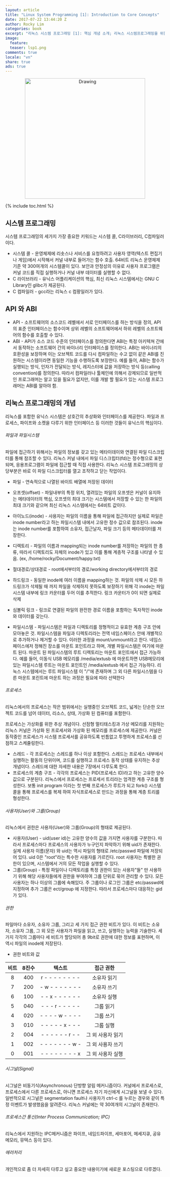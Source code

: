 ```yaml
---
layout: article
title: "Linux System Programming [1]: Introduction to Core Concepts"
date: 2017-07-22 13:44:20 Z
author: Rocky Lim
categories: book
excerpt: "리눅스 시스템 프로그래밍 [1]: 핵심 개념 소개; 리눅스 시스템프로그래밍을 위한 핵심 개념 및 도메인 지식에 관하여"
image:
  feature:
  teaser: lsp1.png
comments: true
locale: "vn"
share: true
ads: true
---
```



<p style="text-align: center;">
	<img src="{{ site.url }}/images/lsp.gif" alt="Drawing" style="width: 380px;"/>
</p>

{% include toc.html %}

## 시스템 프로그래밍
시스템 프로그래밍의 세가지 가장 중요한 키워드는 시스템 콜, C라이브러리, C컴파일러 이다.

* 시스템 콜 - 운영체제에 리솟스나 서비스를 요청하려고 사용자 영역(텍스트 편집기나 게임)에서 시작해서 커널 내부로 들어가는 함수 호출. 64비트 리눅스 운영체제 기준 약 300여개의 시스템콜이 있다. 보안과 안정성의 이유로 사용자 프로그램은 커널 코드를 직접 실행하거나 커널 내부 데이터를 실행할 수 없다.
* C 라이브러리 - 유닉스 어플리케이션의 핵심, 최신 리눅스 시스템에서는 GNU C Library인 glibc가 제공된다.
* C 컴파일러 - gcc라는 리눅스 c 컴팡일러가 있다.

## API 와 ABI
* API - 소프트웨어의 소스코드 레벨에서 서로 인터페이스를 하는 방식을 정의, API의 표준 인터페이스는 함수이며 상위 레벨의 소프트웨어에서 하위 레벨의 소프트웨어의 함수를 호출할 수 있다.
* ABI - API가 소스 코드 수준의 인터페이스를 정의한다면 ABI는 특정 아키텍쳐 간에서 동작하는 소프트웨어 간의 바이너리 인터페이스를 정의한다. ABI는 바이너리의 호환성을 보장하며 이는 오브젝트 코드를 다시 컴파일하는 수고 없이 같은 ABI를 진원하는 시스템이라면 동일한 기능을 수행하도록 보장한다. 예를 들어, ABI는 함수가 실행되는 방식, 인자가 전달되는 방식, 레지스터에 값을 저장하는 방식 등(calling convention)를 정의한다. 따라서 컴파일러나 툴체인에 의해서 강제되므로 일반적인 프로그래머는 알고 있을 필요가 없지만, 이를 개발 할 필요가 있는 시스템 프로그래머는 ABI를 알아야 함.

## 리눅스 프로그래밍의 개념
리눅스를 포함한 유닉스 시스템은 상호간의 추상화와 인터페이스를 제공한다. 파일과 프로세스, 파이프와 소켓을 다루기 위한 인터페이스 등 이러한 것들이 유닉스의 핵심이다.

###### 파일과 파일시스템
파일에 접근하기 위해서는 파일의 정보를 갖고 있는 메타이데이와 연결된 파일 디스크립터를 통해 참조할 수 있다. 리눅스 커널 내에서 파일 디스크립터(fd)는 정수형으로 표현되며, 응용프로그램이 파일에 접근할 때 직접 사용한다. 리눅스 시스템 프로그래밍의 상당부분은 바로 이 파일 디스크립터를 열고 조작하고 닫는 작업이다.

* 파일 - 연속적으로 나열된 바이트 배열에 저장된 데이터
* 오프셋(offset) - 파일내부의 특정 위치, 열려있는 파일의 오프셋은 커널이 유지하는 메타데이터의 핵심, 오프셋의 최대 크기는 시스템에서 저장할 수 있는 한 파일의 최대 크기와 같으며 최신 리눅스 시스템에서는 64비트 값이다.
* 아이노드(inode) - 사용자는 파일의 이름을 통해 파일에 접근하지만 실제로 파일은 inode number라고 하는 파일시스템 내에서 고유한 정수 값으로 참조된다. inode 는 inode number를 포함하여 소유자, 접근날자, 파일 크기 등의 메타데이터를 저장한다.
* 디렉토리 - 파일의 이름과 mapping되는 inode number를 저장하는 파일의 한 종류, 따라서 디렉토리도 자체의 inode가 있고 이를 통해 계층적 구조를 나타낼 수 있음. (ex, /home/rocky/Document/happy.txt)
* 절대경로/상대경로 - root에서부터의 경로/working directory에서부터의 경로
* 하드링크 - 동일한 inode에 여러 이름을 mapping하는 것. 파일의 삭제 시 모든 하드링크가 삭제될 때 까지 파일을 삭제하지 못하도록 보장하기 위해 각 inode는 파일시스템 내부에 링크 카운터를 두어 이를 추적한다. 링크 카운터가 0이 되면 실제로 삭제
* 심볼릭 링크 - 링크로 연결된 파일의 완전한 경로 이름을 포함하는 독자적인 inode와 데이터를 갖는다.

* 파일시스템 - 파일시스템은 파일과 디렉토리를 정형적이고 유효한 계층 구조 안에 모아놓은 것. 파일시스템을 파일과 디렉토리라는 전역 네임스페이스 안에 개별적으로 추가하거나 제거할 수 있다. 이러한 과정을 mount/unmount라고 한다. 네임스페이스에저 정해진 장소를 마운트 포인트라고 하며, 개별 파일시스템은 여기에 마운트 된다. 마운트 된 파일시스템의 루트 디렉토리는 마운트 포인트에서 접근 가능하다. 예를 들어, 이동식 USB 메모리를 /media/extusb 에 마운트하면 USB메모리에 있는 파일시스템 루트는 마운트 포인트인 /media/extusb 에서 접근 가능하다. 리눅스 시스템에서는 루트 파일시스템 이 "/"에 존재하며 그 외 다른 파일시스템을 다른 마운트 포린트에 마운트 하는 과정은 필요에 따라 선택한다

###### 프로세스
리눅스에서의 프로세스는 작은 범위에서는 실행중인 오브젝트 코드, 넓게는 단순한 오브젝트 코드를 넘어 데이터, 리소스, 상태, 가상화 된 컴퓨터를 포함한다.

프로세스는 가상화를 위한 추상 개념이다. 선점형 멀티태스킹과 가상 메모리를 지원하는 리눅스 커널은 가상화 된 프로세서와 가상화 된 메모리를 프로세스에 제공한다. 커널은 동작중인 프로세스가 시스템 프로세서를 공유하도록 빈틈없고 투명하게 프로세스를 선점하고 스케쥴링한다.

* 스레드 - 각 프로세스는 스레드를 하나 이상 포함한다. 스레드는 프로세스 내부에서 실행하는 활동의 단위이며, 코드를 실행하고 프로세스 동작 상태를 유지하는 추상 개념이다. 스레드에 대한 자세한 내용은 7장에서 다루도록 한다.
* 프로세스의 계층 구조 - 각각의 프로세스는 PID(프로세스 ID)라고 하는 고유한 양수 값으로 구분된다. 리눅스에서 프로세스는 프로세서 트리라는 엄격한 계층 구조를 형성한다. 보통 init program 이라는 첫 번째 프로세스가 루트가 되고 fork() 시스템콜을 통해 프로세스를 복제 하여 자식프로세스로 만드는 과정을 통해 계층 트리를 형성한다.

###### 사용자(User)와 그룹(Group)
리눅스에서 권한은 사용자(User)와 그룹(Group)의 형태로 제공된다.

* 사용자(User) - uid(user id)는 고유한 양수의 값을 가지면 사용자를 구분한다. 따라서 프로세스마다 프로세스의 사용자가 누구인지 파악하기 위해 uid가 존재한다. 실제 사용자 이름(문자) 와 uid는 역시 파일의 형태로 /etc/passwd 파일에 저장되어 있다. uid 0은 "root"라는 특수한 사용자를 가르킨다. root 사용자는 특별한 권한이 있으며, 시스템에서 거의 모든 작업을 실행할 수 있다.
* 그룹(Group) - 특정 파일이나 디렉토리를 특정 권한이 있는 사용자"들" 만 사용하기 위해 해당 사용자들에게 권한을 부여하여 그룹 단위로 묶어 관리할 수 있다. 모든 사용자는 하나 이상의 그룹에 속해있다. 주 그룹이나 로그인 그룹은 etc/passwd에 지정하며 추가 그룹은 ect/group 에 지정한다. 따라서 프로세스마다 대응하는 gid가 있다.

###### 권한
파일마다 소유자, 소유자 그룹, 그리고 세 가지 접근 권한 비트가 있다. 이 비트는 소유자, 소유자 그룹, 그 외 모든 사용자가 파일을 읽고, 쓰고, 실행하는 능력을 기술한다. 세 가지 각각의 그룹마다 세 비트가 할당되어 총 9bit로 권한에 대한 정보를 표현하며, 이 역시 파일의 inode에 저장된다.

* 권한 비트와 값

| 비트 | 8진수 | 텍스트 | 접근 권한 |
| :---: | :---:  | :----: | :-----: |
| 8 | 400 | r - - - - - - - - | 소유자 읽기 |
| 7 | 200 | - w - - - - - - - | 소유자 쓰기 |
| 6 | 100 | - - x - - - - - - | 소유자 실행 |
| 5 | 040 | - - - r - - - - - | 그룹 읽기 |
| 4 | 020 | - - - - w - - - - | 그룹 쓰기 |
| 3 | 010 | - - - - - x - - - | 그룹 실행 |
| 2 | 004 | - - - - - - r - - | 그 외 사용자 읽기 |
| 1 | 002 | - - - - - - - w - | 그 외 사용자 쓰기 |
| 0 | 001 | - - - - - - - - x | 그 외 사용자 실행 |

###### 시그널(Signal)
시그널은 비동기식(Asynchronous) 단방향 알림 메커니즘이다. 커널에서 프로세스로, 프로세스에서 다른 프로세스로, 아니면 프로세스 자기 자신에게 시그널을 보낼 수 있다. 일반적으로 시그널은 segmentation fault나 사용자가 ctrl-c 를 누르는 경우와 같이 특정 이벤트가 발생했음을 알려준다. 리눅스 커널에는 약 30여개의 시그널이 존재한다.

###### 프로세스간 통신(Inter Process Communication; IPC)
리눅스에서 지원하는 IPC메커니즘은 파이프, 네임드파이프, 세마포어, 메세지큐, 공유메모리, 뮤텍스 등이 있다.

###### 에러처리
개인적으로 좀 더 자세히 다루고 싶고 중요한 내용이기에 새로운 포스팅으로 다루겠다.
